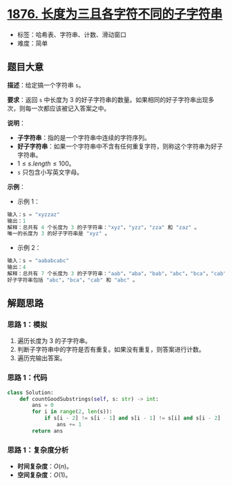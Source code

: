 # [1876. 长度为三且各字符不同的子字符串](https://leetcode.cn/problems/substrings-of-size-three-with-distinct-characters/)

- 标签：哈希表、字符串、计数、滑动窗口
- 难度：简单

## 题目大意

**描述**：给定搞一个字符串 `s`。

**要求**：返回 `s` 中长度为 $3$ 的好子字符串的数量。如果相同的好子字符串出现多次，则每一次都应该被记入答案之中。

**说明**：

- **子字符串**：指的是一个字符串中连续的字符序列。
- **好子字符串**：如果一个字符串中不含有任何重复字符，则称这个字符串为好子字符串。
- $1 \le s.length \le 100$。
- `s` 只包含小写英文字母。

**示例**：

- 示例 1：

```Python
输入：s = "xyzzaz"
输出：1
解释：总共有 4 个长度为 3 的子字符串："xyz"，"yzz"，"zza" 和 "zaz" 。
唯一的长度为 3 的好子字符串是 "xyz" 。
```

- 示例 2：

```Python
输入：s = "aababcabc"
输出：4
解释：总共有 7 个长度为 3 的子字符串："aab"，"aba"，"bab"，"abc"，"bca"，"cab" 和 "abc" 。
好子字符串包括 "abc"，"bca"，"cab" 和 "abc" 。
```

## 解题思路

### 思路 1：模拟

1. 遍历长度为 3 的子字符串。
2. 判断子字符串中的字符是否有重复。如果没有重复，则答案进行计数。
3. 遍历完输出答案。

### 思路 1：代码

```Python
class Solution:
    def countGoodSubstrings(self, s: str) -> int:
        ans = 0
        for i in range(2, len(s)):
            if s[i - 2] != s[i - 1] and s[i - 1] != s[i] and s[i - 2] != s[i]:
                ans += 1
        return ans
```

### 思路 1：复杂度分析

- **时间复杂度**：$O(n)$。
- **空间复杂度**：$O(1)$。